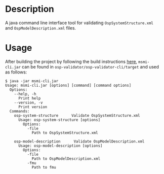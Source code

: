 # Description
A java command line interface tool for validating `OspSystemStructure.xml` and `OspModelDescription.xml` files.

# Usage
After building the project by following the build instructions [here](../README.md), `msmi-cli.jar` can be found in
`osp-validator/osp-validator-cli/target` and used as follows:

```
$ java -jar msmi-cli.jar
Usage: msmi-cli.jar [options] [command] [command options]
  Options:
    --help, -h
      Print help
    --version, -v
      Print version
  Commands:
    osp-system-structure      Validate OspSystemStructure.xml
      Usage: osp-system-structure [options]
        Options:
          -file
            Path to OspSystemStructure.xml

    osp-model-description      Validate OspModelDescription.xml
      Usage: osp-model-description [options]
        Options:
          -file
            Path to OspModelDescription.xml
          -fmu
            Path to fmu
``` 

